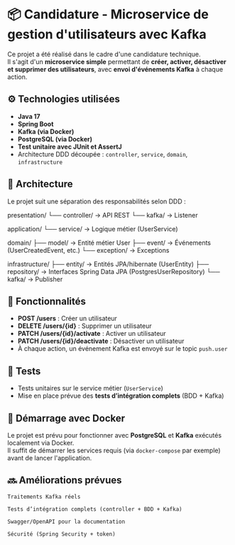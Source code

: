 # 📦 Candidature - Microservice de gestion d'utilisateurs avec Kafka

Ce projet a été réalisé dans le cadre d'une candidature technique.  
Il s'agit d'un **microservice simple** permettant de **créer, activer, désactiver et supprimer des utilisateurs**, avec **envoi d'événements Kafka** à chaque action.

## ⚙️ Technologies utilisées

- **Java 17**
- **Spring Boot**
- **Kafka (via Docker)**
- **PostgreSQL (via Docker)**
- **Test unitaire avec JUnit et AssertJ**
- Architecture DDD découpée : `controller`, `service`, `domain`, `infrastructure`

## 🧱 Architecture

Le projet suit une séparation des responsabilités selon DDD :

presentation/
└── controller/ → API REST
└── kafka/ → Listener

application/
└── service/ → Logique métier (UserService)

domain/
├── model/ → Entité métier User
├── event/ → Événements (UserCreatedEvent, etc.)
└── exception/ → Exceptions

infrastructure/
├── entity/ → Entités JPA/hibernate (UserEntity)
├── repository/ → Interfaces Spring Data JPA (PostgresUserRepository)
└── kafka/ → Publisher

## 🚀 Fonctionnalités

- **POST /users** : Créer un utilisateur
- **DELETE /users/{id}** : Supprimer un utilisateur
- **PATCH /users/{id}/activate** : Activer un utilisateur
- **PATCH /users/{id}/deactivate** : Désactiver un utilisateur
- À chaque action, un événement Kafka est envoyé sur le topic `push.user`

## 🧪 Tests

- Tests unitaires sur le service métier (`UserService`)
- Mise en place prévue des **tests d’intégration complets** (BDD + Kafka)

## 🐳 Démarrage avec Docker

Le projet est prévu pour fonctionner avec **PostgreSQL** et **Kafka** exécutés localement via Docker.  
Il suffit de démarrer les services requis (via `docker-compose` par exemple) avant de lancer l'application.


## 🔜 Améliorations prévues

    Traitements Kafka réels

    Tests d’intégration complets (controller + BDD + Kafka)

    Swagger/OpenAPI pour la documentation

    Sécurité (Spring Security + token)
